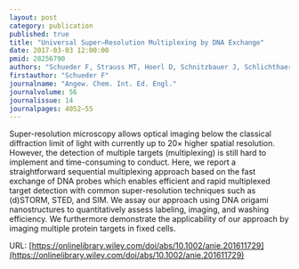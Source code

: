 ```yaml
---
layout: post
category: publication
published: true
title: "Universal Super–Resolution Multiplexing by DNA Exchange"
date: 2017-03-03 12:00:00
pmid: 28256790
authors: "Schueder F, Strauss MT, Hoerl D, Schnitzbauer J, Schlichthaerle T, Strauss S, Yin P, Harz H, Leonhardt H, Jungmann R"
firstauthor: "Schueder F"
journalname: "Angew. Chem. Int. Ed. Engl."
journalvolume: 56
journalissue: 14
journalpages: 4052–55
---
```


Super-resolution microscopy allows optical imaging below the classical diffraction limit of light with currently up to 20× higher spatial resolution. However, the detection of multiple targets (multiplexing) is still hard to implement and time-consuming to conduct. Here, we report a straightforward sequential multiplexing approach based on the fast exchange of DNA probes which enables efficient and rapid multiplexed target detection with common super-resolution techniques such as (d)STORM, STED, and SIM. We assay our approach using DNA origami nanostructures to quantitatively assess labeling, imaging, and washing efficiency. We furthermore demonstrate the applicability of our approach by imaging multiple protein targets in fixed cells.

URL: [https://onlinelibrary.wiley.com/doi/abs/10.1002/anie.201611729](https://onlinelibrary.wiley.com/doi/abs/10.1002/anie.201611729)
